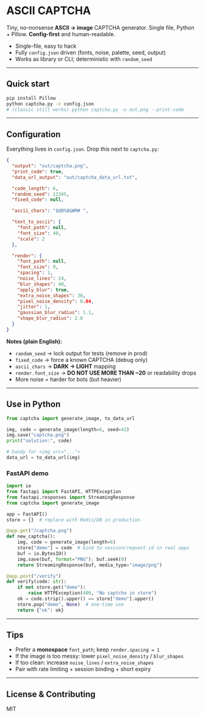 # ASCII CAPTCHA

Tiny, no-nonsense **ASCII → image** CAPTCHA generator. Single file, Python + Pillow. **Config-first** and human-readable.

- Single-file, easy to hack
- Fully `config.json` driven (fonts, noise, palette, seed, output)
- Works as library or CLI; deterministic with `random_seed`

---

## Quick start

```bash
pip install Pillow
python captcha.py -c config.json
# (classic still works) python captcha.py -o out.png --print-code
```

---

## Configuration

Everything lives in `config.json`. Drop this next to `captcha.py`:

```json
{
  "output": "out/captcha.png",
  "print_code": true,
  "data_url_output": "out/captcha_data_url.txt",

  "code_length": 6,
  "random_seed": 12345,
  "fixed_code": null,

  "ascii_chars": "$@B%8&WM# ",

  "text_to_ascii": {
    "font_path": null,
    "font_size": 40,
    "scale": 2
  },

  "render": {
    "font_path": null,
    "font_size": 9,
    "spacing": 1,
    "noise_lines": 24,
    "blur_shapes": 40,
    "apply_blur": true,
    "extra_noise_shapes": 30,
    "pixel_noise_density": 0.04,
    "jitter": 1,
    "gaussian_blur_radius": 1.1,
    "shape_blur_radius": 2.0
  }
}
```

**Notes (plain English):**
- `random_seed` → lock output for tests (remove in prod)
- `fixed_code` → force a known CAPTCHA (debug only)
- `ascii_chars` → **DARK → LIGHT** mapping
- `render.font_size` → **DO NOT USE MORE THAN ~20** or readability drops
- More noise = harder for bots (but heavier)

---

## Use in Python

```python
from captcha import generate_image, to_data_url

img, code = generate_image(length=6, seed=42)
img.save("captcha.png")
print("solution:", code)

# handy for <img src="...">
data_url = to_data_url(img)
```

### FastAPI demo

```python
import io
from fastapi import FastAPI, HTTPException
from fastapi.responses import StreamingResponse
from captcha import generate_image

app = FastAPI()
store = {}  # replace with Redis/DB in production

@app.get("/captcha.png")
def new_captcha():
    img, code = generate_image(length=6)
    store["demo"] = code  # bind to session/request id in real apps
    buf = io.BytesIO()
    img.save(buf, format="PNG"); buf.seek(0)
    return StreamingResponse(buf, media_type="image/png")

@app.post("/verify")
def verify(code: str):
    if not store.get("demo"):
        raise HTTPException(400, "No captcha in store")
    ok = code.strip().upper() == store["demo"].upper()
    store.pop("demo", None)  # one-time use
    return {"ok": ok}
```

---

## Tips

- Prefer a **monospace** `font_path`; keep `render.spacing = 1`
- If the image is too messy: lower `pixel_noise_density` / `blur_shapes`
- If too clean: increase `noise_lines` / `extra_noise_shapes`
- Pair with rate limiting + session binding + short expiry

---

## License & Contributing

MIT
